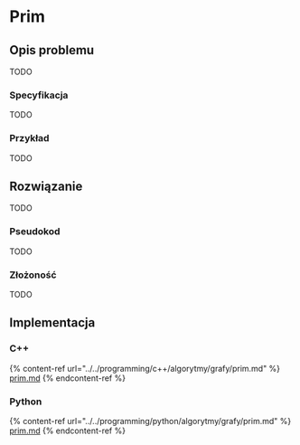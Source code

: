 # Prim

## Opis problemu

TODO

### Specyfikacja

TODO

### Przykład

TODO

## Rozwiązanie

TODO

### Pseudokod

TODO

### Złożoność

TODO

## Implementacja

### C++

{% content-ref url="../../programming/c++/algorytmy/grafy/prim.md" %}
[prim.md](../../programming/c++/algorytmy/grafy/prim.md)
{% endcontent-ref %}

### Python

{% content-ref url="../../programming/python/algorytmy/grafy/prim.md" %}
[prim.md](../../programming/python/algorytmy/grafy/prim.md)
{% endcontent-ref %}
